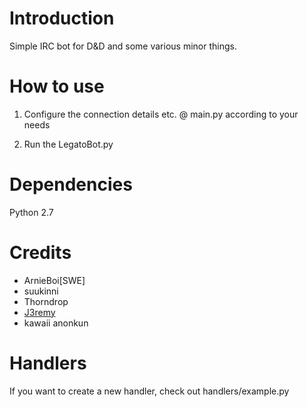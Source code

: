 # Introduction

Simple IRC bot for D&D and some various minor things.

# How to use

1) Configure the connection details etc. @ main.py according to your needs

2) Run the LegatoBot.py

# Dependencies

Python 2.7

# Credits

* ArnieBoi[SWE]
* suukinni
* Thorndrop
* [J3remy](http://wiki.shellium.org/index.php?title=Writing_an_IRC_bot_in_Python&action=edit)
* kawaii anonkun

# Handlers
If you want to create a new handler, check out handlers/example.py
